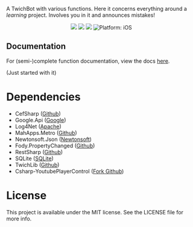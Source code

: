 A TwichBot with various functions. 
Here it concerns everything around a *learning* project. 
Involves you in it and announces mistakes!

<p align="center">
<a href="https://github.com/Moerty/Aiva"><img src="https://ci.appveyor.com/api/projects/status/i0vhnnfhk0rmh12g?svg=true" style="max-height: 300px;"></a>
<a href="https://www.microsoft.com/net"><img src="https://img.shields.io/badge/.NET%20Framework-4.6.2-orange.svg" style="max-height: 300px;"></a>
<img src="https://img.shields.io/badge/.NETCore-2.0-ff69b4.svg" style="max-height: 300px;">
<img src="https://img.shields.io/badge/Platform-.NET-lightgrey.svg" style="max-height: 300px;" alt="Platform: iOS">
</p>

## Documentation
For (semi-)complete function documentation, view the docs <a href="https://aiva.it0.me/" target="_blank">here</a>.

(Just started with it)

# Dependencies

* CefSharp ([Github](https://github.com/cefsharp/CefSharp))
* Google.Api ([Google](https://developers.google.com/api-client-library/dotnet/))
* Log4Net ([Apache](http://logging.apache.org/log4net/))
* MahApps.Metro ([Github](https://github.com/MahApps/MahApps.Metro))
* Newtonsoft.Json ([Newtonsoft](http://www.newtonsoft.com/json))
* Fody.PropertyChanged ([Github](https://github.com/Fody/PropertyChanged))
* RestSharp ([Github](https://github.com/restsharp/RestSharp))
* SQLite ([SQLite](https://system.data.sqlite.org/index.html/doc/trunk/www/index.wiki))
* TwichLib ([Github](https://github.com/swiftyspiffy/TwitchLib))
* Csharp-YoutubePlayerControl ([Fork Github](https://github.com/Moerty/Csharp-YoutubePlayerControl))

# License

This project is available under the MIT license. See the LICENSE file for more info.
